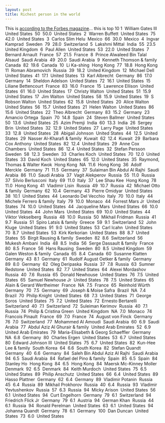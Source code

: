 ```yaml
---
layout: post
title: Richest person in the world
---
```


This is [according to the Forbes magazine](http://www.forbes.com/lists/2006/10/Worth_1.html)... this is top 10 1  William Gates III  United States  50  50.0  United States  2  Warren Buffett  United States  75  42.0  United States  3  Carlos Slim Helu  Mexico  66  30.0  Mexico  4  Ingvar Kamprad  Sweden  79  28.0  Switzerland  5  Lakshmi Mittal  India  55  23.5  United Kingdom  6  Paul Allen  United States  53  22.0  United States  7  Bernard Arnault  France  57  21.5  France  8  Prince Alwaleed Bin Talal Alsaud  Saudi Arabia  49  20.0  Saudi Arabia  9  Kenneth Thomson & family  Canada  82  19.6  Canada  10  Li Ka-shing  Hong Kong  77  18.8  Hong Kong  11  Roman Abramovich  Russia  39  18.2  United Kingdom  12  Michael Dell  United States  41  17.1  United States  13  Karl Albrecht  Germany  86  17.0  Germany  14  Sheldon Adelson  United States  72  16.1  United States  15  Liliane Bettencourt  France  83  16.0  France  15  Lawrence Ellison  United States  61  16.0  United States  17  Christy Walton  United States  51  15.9  United States  17  Jim Walton  United States  58  15.9  United States  19  S Robson Walton  United States  62  15.8  United States  20  Alice Walton  United States  56  15.7  United States  21  Helen Walton  United States  86  15.6  United States  22  Theo Albrecht  Germany  83  15.2  Germany  23  Amancio Ortega  Spain  70  14.8  Spain  24  Steven Ballmer  United States  50  13.6  United States  25  Azim Premji  India  60  13.3  India  26  Sergey Brin  United States  32  12.9  United States  27  Larry Page  United States  33  12.8  United States  28  Abigail Johnson  United States  44  12.5  United States  29  Nasser Al-Kharafi & family  Kuwait  62  12.4  Kuwait  29  Barbara Cox Anthony  United States  82  12.4  United States  29  Anne Cox Chambers  United States  86  12.4  United States  32  Stefan Persson  Sweden  58  12.3  Sweden  33  Charles Koch  United States  70  12.0  United States  33  David Koch  United States  65  12.0  United States  35  Raymond, Thomas & Walter Kwok  Hong Kong  NA  11.6  Hong Kong  36  Adolf Merckle  Germany  71  11.5  Germany  37  Sulaiman Bin Abdul Al Rajhi  Saudi Arabia  86  11.0  Saudi Arabia  37  Vagit Alekperov  Russia  55  11.0  Russia  37  Silvio Berlusconi  Italy  69  11.0  Italy  37  Lee Shau Kee  Hong Kong  78  11.0  Hong Kong  41  Vladimir Lisin  Russia  49  10.7  Russia  42  Michael Otto & family  Germany  62  10.4  Germany  43  Pierre Omidyar  United States  38  10.1  United States  44  Leonardo Del Vecchio  Italy  70  10.0  Italy  44  Michele Ferrero & family  Italy  79  10.0  Monaco  44  Forrest Mars Jr  United States  74  10.0  United States  44  Jacqueline Mars  United States  66  10.0  United States  44  John Mars  United States  69  10.0  United States  44  Viktor Vekselberg  Russia  48  10.0  Russia  50  Mikhail Fridman  Russia  41  9.7  Russia  51  Spiro Latsis & family  Greece  59  9.1  Switzerland  52  John Kluge  United States  91  9.0  United States  53  Carl Icahn  United States  70  8.7  United States  53  Kirk Kerkorian  United States  88  8.7  United States  55  Birgit Rausing & family  Sweden  82  8.6  Switzerland  56  Mukesh Ambani  India  48  8.5  India  56  Serge Dassault & family  France  80  8.5  France  56  Hans Rausing  Sweden  80  8.5  United Kingdom  59  Galen Weston & family  Canada  65  8.4  Canada  60  Susanne Klatten  Germany  43  8.1  Germany  61  Rudolf August Oetker & family  Germany  89  8.0  Germany  62  Oleg Deripaska  Russia  37  7.8  Russia  63  Sumner Redstone  United States  82  7.7  United States  64  Alexei Mordashov  Russia  40  7.6  Russia  65  Donald Newhouse  United States  76  7.5  United States  65  Samuel Newhouse Jr  United States  78  7.5  United States  65  Alain & Gerard Wertheimer  France  NA  7.5  France  65  Reinhold Würth  Germany  70  7.5  Germany  69  Joseph & Moise Safra  Brazil  NA  7.4  Brazil  70  Philip Knight  United States  68  7.3  United States  71  George Soros  United States  75  7.2  United States  72  Ernesto Bertarelli  Switzerland  40  7.1  Switzerland  72  Suleiman Kerimov  Russia  40  7.1  Russia  74  Philip & Cristina Green  United Kingdom  NA  7.0  Monaco  74  Francois Pinault  France  69  7.0  France  74  August von Finck  Germany  76  7.0  Switzerland  77  Mohammed Al Amoudi  Saudi Arabia  60  6.9  Saudi Arabia  77  Abdul Aziz Al Ghurair & family  United Arab Emirates  52  6.9  United Arab Emirates  79  Maria-Elisabeth & Georg Schaeffler  Germany  NA  6.8  Germany  80  Charles Ergen  United States  53  6.7  United States  80  Edward Johnson III  United States  75  6.7  United States  82  Kun-Hee Lee & family  South Korea  64  6.6  South Korea  82  Stefan Quandt  Germany  40  6.6  Germany  84  Saleh Bin Abdul Aziz Al Rajhi  Saudi Arabia  94  6.5  Saudi Arabia  84  Rafael del Pino & family  Spain  85  6.5  Spain  84  Stanley Ho  Hong Kong  84  6.5  Hong Kong  84  Maersk Mc-Kinney Moller  Denmark  92  6.5  Denmark  84  Keith Murdoch  United States  75  6.5  United States  89  Philip Anschutz  United States  66  6.4  United States  89  Hasso Plattner  Germany  62  6.4  Germany  89  Vladimir Potanin  Russia  45  6.4  Russia  89  Mikhail Prokhorov  Russia  40  6.4  Russia  93  Vladimir Yevtushenkov  Russia  57  6.3  Russia  94  Micky Arison  United States  56  6.1  United States  94  Curt Engelhorn  Germany  79  6.1  Switzerland  94  Friedrich Flick Jr  Germany  79  6.1  Austria  94  German Khan  Russia  44  6.1  Russia  94  Ronald Perelman  United States  63  6.1  United States  94  Johanna Quandt  Germany  78  6.1  Germany  100  Dan Duncan  United States  73  6.0  United States 
